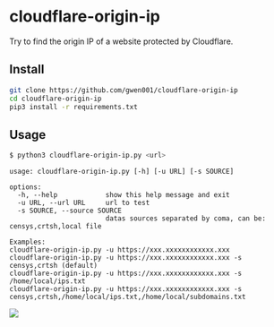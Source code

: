 # cloudflare-origin-ip

Try to find the origin IP of a website protected by Cloudflare.

## Install

```bash
git clone https://github.com/gwen001/cloudflare-origin-ip
cd cloudflare-origin-ip
pip3 install -r requirements.txt
```

## Usage

```bash
$ python3 cloudflare-origin-ip.py <url>
```

```
usage: cloudflare-origin-ip.py [-h] [-u URL] [-s SOURCE]

options:
  -h, --help            show this help message and exit
  -u URL, --url URL     url to test
  -s SOURCE, --source SOURCE
                        datas sources separated by coma, can be: censys,crtsh,local file

Examples:
cloudflare-origin-ip.py -u https://xxx.xxxxxxxxxxxx.xxx
cloudflare-origin-ip.py -u https://xxx.xxxxxxxxxxxx.xxx -s censys,crtsh (default)
cloudflare-origin-ip.py -u https://xxx.xxxxxxxxxxxx.xxx -s /home/local/ips.txt
cloudflare-origin-ip.py -u https://xxx.xxxxxxxxxxxx.xxx -s censys,crtsh,/home/local/ips.txt,/home/local/subdomains.txt
```

<img src="https://raw.githubusercontent.com/gwen001/cloudflare-origin-ip/main/preview.png" />
